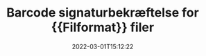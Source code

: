 ---
############################# Static ############################
layout: "auto-gen-signature"
date: 2022-03-01T15:12:22
draft: false
operation: Verify
signaturetype: Barcode
fileformat: Rtf
productName: .NET
lang: da
productCode: net
otherformats: pdf doc docx docm dot dotm dotx odt ott rtf xls xlsx xlsm xlsb csv ods ots xltx xltm ppt pptx pps ppsx odp otp potx potm pptm ppsm png jpg bmp gif tiff svg webp wmf
breadcrumb: Put Barcode signature on Rtf for C#

############################# Head ############################
head_title: "Bekræftelse af Barcode signaturer for Rtf filer via C#"
head_description: "Brug kun et par linjer med .NET-kode til at bekræfte Rtf-dokumenter og deres Barcode-signaturer."

############################# Header ############################
title: "Barcode signaturbekræftelse for {{Filformat}} filer"
description: "API for .NET giver mulighed for at bekræfte Barcode-signaturer på Rtf-dokumenter. Bekræftelse af e-signaturer i dine {{Filformat}}-dokumenter kan udføres hurtigt og nemt."
bg_image: "https://cms.admin.containerize.com/templates/aspose/App_Themes/V3/images/bg/header1.png"
bg_overlay: false
button:
    enable: true

############################# SubMenu ############################
submenu:
    enable: true

    left:
        img_alt: "GroupDocs.Signature for .NET"
        image: "https://cms.admin.containerize.com/templates/groupdocs/images/product-logos/90x90-noborder/groupdocs-signature-net.png"
        product: "GroupDocs.Signature"
        platform: ".NET"



############################# About ############################
about:
    enable: true
    title: "Oplev nye GroupDocs.Signature for .NET API-funktioner"
    content: |
        [GroupDocs.Signature for .NET](https://products.groupdocs.com/signature/net/) API giver en bred vifte af måder at behandle adskillige dokumentformater ved at bruge elektroniske signaturer. Mange typer digitale signaturer som tekster, billeder, digitale certifikater, stregkoder, QR-koder, stempler eller metadata understøttes. Kunder kan tilføje, fjerne, redigere, validere eller søge i digitale signaturer i PDF-filer, MS Word-dokumenter, MS Excel-projektmapper, MS PowerPoint-præsentationer, Adobe Photoshop-filer og forskellige billedformater. Et forbløffende antal ekstra funktioner og indstillinger er tilgængelige.
    

############################# Steps ############################
steps:
    enable: true
    title_left: "Sådan validerer du Barcode-signaturer i dit {{Filformat}}-dokument"
    content_left: |
        [GroupDocs.Signature for .NET](https://products.groupdocs.com/signature/net/) inkluderer nyttige funktioner såsom bekræftelse af Barcode signaturer placeret på Rtf dokumenter. Brug denne mulighed uden at implementere ekstra kode.
        
        * For det første instansierer Signature-klassen, der som en konstruktørparametersti til et dokument, der formodes at være verificeret.
        * For det andet skal du oprette et nyt VerifyOptions-objekt og opsætte alle nødvendige egenskaber.
        * Til sidst påkalder du Signatures objekt Verify-metode, der passerer VerifyOptions-instansen.
        * Behandl derefter verifikationsresultaterne.

    title_right: "Systemkrav"
    content_right: |
        GroupDocs.Signature for .NET understøttes på alle større platforme og operativsystemer. Før du udfører koden nedenfor, skal du sørge for, at du har følgende forudsætninger installeret på dit system.

        * Operativsystemer: Microsoft Windows, Linux, MacOS
        * Udviklingsmiljøer: Microsoft Visual Studio, Xamarin, MonoDevelop
        * Frameworks: .NET Framework, .NET Standard, .NET Core, Mono
        * Download den seneste version af GroupDocs.Signature for .NET fra [Nuget](https://www.nuget.org/packages/groupdocs.signature)
         
    code: |
        ```csharp    
        
        // Set up input Rtf file
        string filePath = "input.rtf";

        // Instantiate Signature for input file
        using (var signature = new GroupDocs.Signature.Signature(filePath))
        {
                //Provide verification options
                BarcodeVerifyOptions options = new BarcodeVerifyOptions()
                {
                    // process only specified page
                    PageNumber = 3,
                    AllPages = false,
                    // set up text match type
                    MatchType = TextMatchType.Contains,
                    // specify text pattern to search
                    Text = "Special signature",
                };

                // Verify document signatures
                VerificationResult result = signature.Verify(options);

                //process result
                if (result.IsValid)
                {
                    //..
                }
        }

        ```

############################# Demos ############################
demos:
    enable: true
    title: "Signering med Barcode signaturer Live Demo"
    content: |
       Føj forskellige elektroniske signaturer til filen Rtf lige nu ved at besøge webstedet [GroupDocs.Signature App](https://products.groupdocs.app/signature/family).          

############################# More Formats ############################
more_formats:
    enable: true
    title: "Bekræft andre Barcode-signaturer ved hjælp af C#"
    content: |
        "Verifikation af elektroniske signaturer placeret i forskellige dokumenter. Tjek kvaliteten af ​​signaturer i de populære filformater som vist nedenfor."
    format: 
       
       
back_to_top:
    enable: true
---